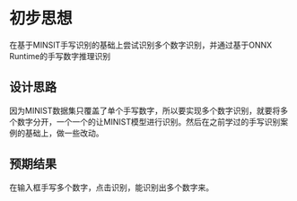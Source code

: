 # 初步思想
在基于MINSIT手写识别的基础上尝试识别多个数字识别，并通过基于ONNX Runtime的手写数字推理识别
## 设计思路
因为MINIST数据集只覆盖了单个手写数字，所以要实现多个数字识别，就要将多个数字分开，一个一个的让MINIST模型进行识别。然后在之前学过的手写识别案例的基础上，做一些改动。
## 预期结果
在输入框手写多个数字，点击识别，能识别出多个数字来。